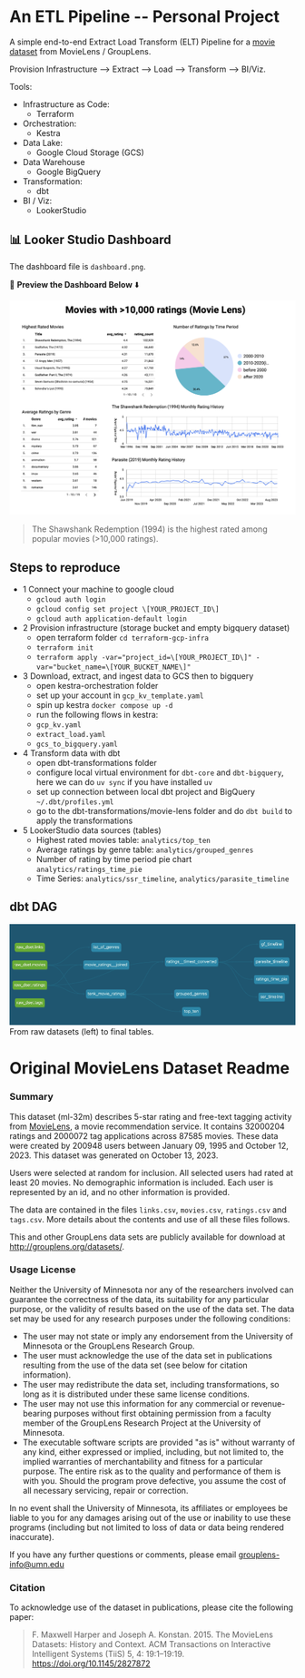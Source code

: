 # An ETL Pipeline -- Personal Project 
A simple end-to-end Extract Load Transform (ELT) Pipeline for a [movie dataset](https://files.grouplens.org/datasets/movielens/ml-32m.zip)
 from MovieLens / GroupLens.

Provision Infrastructure -->  Extract -->  Load  -->  Transform  -->  BI/Viz.

Tools:
- Infrastructure as Code: 
    - Terraform
- Orchestration: 
    - Kestra
- Data Lake: 
    - Google Cloud Storage (GCS)
- Data Warehouse
    - Google BigQuery
- Transformation: 
    - dbt
- BI / Viz: 
    - LookerStudio

## 📊 Looker Studio Dashboard
The dashboard file is `dashboard.png`.

📌 **Preview the Dashboard Below** ⬇️

![Dashboard Preview](dashboard.png)

> The Shawshank Redemption (1994) is the highest rated among popular movies (>10,000 ratings).

## Steps to reproduce
- 1 Connect your machine to google cloud
    - `gcloud auth login`
    - `gcloud config set project \[YOUR_PROJECT_ID\]`
    - `gcloud auth application-default login`
- 2 Provision infrastructure (storage bucket and empty bigquery dataset)
    - open terraform folder `cd terraform-gcp-infra` 
    - `terraform init`
    - `terraform apply -var="project_id=\[YOUR_PROJECT_ID\]" -var="bucket_name=\[YOUR_BUCKET_NAME\]"`
- 3 Download, extract, and ingest data to GCS then to bigquery
    - open kestra-orchestration folder
    - set up your account in `gcp_kv_template.yaml`
    - spin up kestra `docker compose up -d`
    - run the following flows in kestra:
    - `gcp_kv.yaml`
    - `extract_load.yaml`
    - `gcs_to_bigquery.yaml`
- 4 Transform data with dbt
    - open dbt-transformations folder
    - configure local virtual environment for `dbt-core` and `dbt-bigquery`, here we can do `uv sync` if you have installed `uv`
    - set up connection between local dbt project and BigQuery `~/.dbt/profiles.yml`
    - go to the dbt-transformations/movie-lens folder and do `dbt build` to apply the transformations
- 5 LookerStudio data sources (tables)
    - Highest rated movies table: `analytics/top_ten`
    - Average ratings by genre table: `analytics/grouped_genres`
    - Number of rating by time period pie chart `analytics/ratings_time_pie`
    - Time Series: `analytics/ssr_timeline`, `analytics/parasite_timeline`

## dbt DAG
![dbt DAG](dbt_dag.png)
From raw datasets (left) to final tables.

# Original MovieLens Dataset Readme
### Summary


This dataset (ml-32m) describes 5-star rating and free-text tagging activity from [MovieLens](http://movielens.org), a movie recommendation service. It contains 32000204 ratings and 2000072 tag applications across 87585 movies. These data were created by 200948 users between January 09, 1995 and October 12, 2023. This dataset was generated on October 13, 2023.

Users were selected at random for inclusion. All selected users had rated at least 20 movies. No demographic information is included. Each user is represented by an id, and no other information is provided.

The data are contained in the files `links.csv`, `movies.csv`, `ratings.csv` and `tags.csv`. More details about the contents and use of all these files follows.

This and other GroupLens data sets are publicly available for download at <http://grouplens.org/datasets/>.


### Usage License


Neither the University of Minnesota nor any of the researchers involved can guarantee the correctness of the data, its suitability for any particular purpose, or the validity of results based on the use of the data set. The data set may be used for any research purposes under the following conditions:

* The user may not state or imply any endorsement from the University of Minnesota or the GroupLens Research Group.
* The user must acknowledge the use of the data set in publications resulting from the use of the data set (see below for citation information).
* The user may redistribute the data set, including transformations, so long as it is distributed under these same license conditions.
* The user may not use this information for any commercial or revenue-bearing purposes without first obtaining permission from a faculty member of the GroupLens Research Project at the University of Minnesota.
* The executable software scripts are provided "as is" without warranty of any kind, either expressed or implied, including, but not limited to, the implied warranties of merchantability and fitness for a particular purpose. The entire risk as to the quality and performance of them is with you. Should the program prove defective, you assume the cost of all necessary servicing, repair or correction.

In no event shall the University of Minnesota, its affiliates or employees be liable to you for any damages arising out of the use or inability to use these programs (including but not limited to loss of data or data being rendered inaccurate).

If you have any further questions or comments, please email <grouplens-info@umn.edu>


### Citation


To acknowledge use of the dataset in publications, please cite the following paper:

> F. Maxwell Harper and Joseph A. Konstan. 2015. The MovieLens Datasets: History and Context. ACM Transactions on Interactive Intelligent Systems (TiiS) 5, 4: 19:1–19:19. <https://doi.org/10.1145/2827872>

